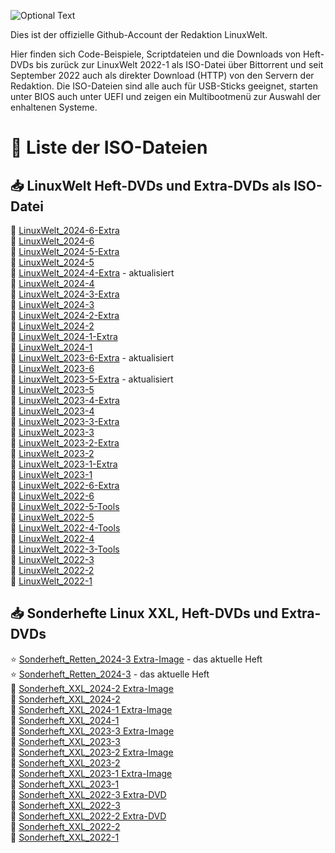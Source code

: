 ![Optional Text](../main/docs/images/LinuxWelt.svg)

Dies ist der offizielle Github-Account der Redaktion LinuxWelt.

Hier finden sich Code-Beispiele, Scriptdateien und die Downloads von Heft-DVDs bis zurück zur LinuxWelt 2022-1 als ISO-Datei über Bittorrent und seit September 2022 auch als direkter Download (HTTP) von den Servern der Redaktion. Die ISO-Dateien sind alle auch für USB-Sticks geeignet, starten unter BIOS auch unter UEFI und zeigen ein Multibootmenü zur Auswahl der enhaltenen Systeme.

# 💽 Liste der ISO-Dateien 

## 📥 LinuxWelt Heft-DVDs und Extra-DVDs als ISO-Datei
  💽 [LinuxWelt_2024-6-Extra](https://github.com/LinuxWelt/LinuxWelt/tree/main/torrents/LinuxWelt_2024-6-Extra)  
  💽 [LinuxWelt_2024-6](https://github.com/LinuxWelt/LinuxWelt/tree/main/torrents/LinuxWelt_2024-6)  
  💽 [LinuxWelt_2024-5-Extra](https://github.com/LinuxWelt/LinuxWelt/tree/main/torrents/LinuxWelt_2024-5-Extra)  
  💽 [LinuxWelt_2024-5](https://github.com/LinuxWelt/LinuxWelt/tree/main/torrents/LinuxWelt_2024-5)  
  💽 [LinuxWelt_2024-4-Extra](https://github.com/LinuxWelt/LinuxWelt/tree/main/torrents/LinuxWelt_2024-4-Extra) - aktualisiert  
  💽 [LinuxWelt_2024-4](https://github.com/LinuxWelt/LinuxWelt/tree/main/torrents/LinuxWelt_2024-4)   
  💽 [LinuxWelt_2024-3-Extra](https://github.com/LinuxWelt/LinuxWelt/tree/main/torrents/LinuxWelt_2024-3-Extra)    
  💽 [LinuxWelt_2024-3](https://github.com/LinuxWelt/LinuxWelt/tree/main/torrents/LinuxWelt_2024-3)   
  💽 [LinuxWelt_2024-2-Extra](https://github.com/LinuxWelt/LinuxWelt/tree/main/torrents/LinuxWelt_2024-2-Extra)   
  💽 [LinuxWelt_2024-2](https://github.com/LinuxWelt/LinuxWelt/tree/main/torrents/LinuxWelt_2024-2)  
  💽 [LinuxWelt_2024-1-Extra](https://github.com/LinuxWelt/LinuxWelt/tree/main/torrents/LinuxWelt_2024-1-Extra)  
  💽 [LinuxWelt_2024-1](https://github.com/LinuxWelt/LinuxWelt/tree/main/torrents/LinuxWelt_2024-1)  
  🌟 [LinuxWelt_2023-6-Extra](https://github.com/LinuxWelt/LinuxWelt/tree/main/torrents/LinuxWelt_2023-6-Extra) - aktualisiert  
  💽 [LinuxWelt_2023-6](https://github.com/LinuxWelt/LinuxWelt/tree/main/torrents/LinuxWelt_2023-6)  
  🌟 [LinuxWelt_2023-5-Extra](https://github.com/LinuxWelt/LinuxWelt/tree/main/torrents/LinuxWelt_2023-5-Extra) - aktualisiert        
  💽 [LinuxWelt_2023-5](https://github.com/LinuxWelt/LinuxWelt/tree/main/torrents/LinuxWelt_2023-5)  
  💽 [LinuxWelt_2023-4-Extra](https://github.com/LinuxWelt/LinuxWelt/tree/main/torrents/LinuxWelt_2023-4-Extra)  
  💽 [LinuxWelt_2023-4](https://github.com/LinuxWelt/LinuxWelt/tree/main/torrents/LinuxWelt_2023-4)  
  💽 [LinuxWelt_2023-3-Extra](https://github.com/LinuxWelt/LinuxWelt/tree/main/torrents/LinuxWelt_2023-3-Extras)  
  💽 [LinuxWelt_2023-3](https://github.com/LinuxWelt/LinuxWelt/tree/main/torrents/LinuxWelt_2023-3)  
  💽 [LinuxWelt_2023-2-Extra](https://github.com/LinuxWelt/LinuxWelt/tree/main/torrents/LinuxWelt_2023-2-Extras)  
  💽 [LinuxWelt_2023-2](https://github.com/LinuxWelt/LinuxWelt/tree/main/torrents/LinuxWelt_2023-2)  
  💽 [LinuxWelt_2023-1-Extra](https://github.com/LinuxWelt/LinuxWelt/tree/main/torrents/LinuxWelt_2023-1-Extras)  
  💽 [LinuxWelt_2023-1](https://github.com/LinuxWelt/LinuxWelt/tree/main/torrents/LinuxWelt_2023-1)  
  💽 [LinuxWelt_2022-6-Extra](https://github.com/LinuxWelt/LinuxWelt/tree/main/torrents/LinuxWelt_2022-6-Extras)  
  💽 [LinuxWelt_2022-6](https://github.com/LinuxWelt/LinuxWelt/tree/main/torrents/LinuxWelt_2022-6)  
  💽 [LinuxWelt_2022-5-Tools](https://github.com/LinuxWelt/LinuxWelt/tree/main/torrents/LinuxWelt_2022-5-Tools)  
  💽 [LinuxWelt_2022-5](https://github.com/LinuxWelt/LinuxWelt/tree/main/torrents/LinuxWelt_2022-5)  
  💽 [LinuxWelt_2022-4-Tools](https://github.com/LinuxWelt/LinuxWelt/tree/main/torrents/LinuxWelt_2022-4-Tools)  
  💽 [LinuxWelt_2022-4](https://github.com/LinuxWelt/LinuxWelt/tree/main/torrents/LinuxWelt_2022-4)  
  💽 [LinuxWelt_2022-3-Tools](https://github.com/LinuxWelt/LinuxWelt/tree/main/torrents/LinuxWelt_2022-3-Tools)  
  💽 [LinuxWelt_2022-3](https://github.com/LinuxWelt/LinuxWelt/tree/main/torrents/LinuxWelt_2022-3)  
  💽 [LinuxWelt_2022-2](https://github.com/LinuxWelt/LinuxWelt/tree/main/torrents/LinuxWelt_2022-2)  
  💽 [LinuxWelt_2022-1](https://github.com/LinuxWelt/LinuxWelt/tree/main/torrents/LinuxWelt_2022-1)  

## 📥 Sonderhefte Linux XXL, Heft-DVDs und Extra-DVDs

  ⭐ [Sonderheft_Retten_2024-3 Extra-Image](https://github.com/LinuxWelt/LinuxWelt/tree/main/torrents/Sonderheft_2024-3-Extra) - das aktuelle Heft  
  ⭐ [Sonderheft_Retten_2024-3](https://github.com/LinuxWelt/LinuxWelt/tree/main/torrents/Sonderheft_2024-3) - das aktuelle Heft  
  💽 [Sonderheft_XXL_2024-2 Extra-Image](https://github.com/LinuxWelt/LinuxWelt/tree/main/torrents/LinuxWelt_XXL_2024-2-Extra)  
  💽 [Sonderheft_XXL_2024-2](https://github.com/LinuxWelt/LinuxWelt/tree/main/torrents/LinuxWelt_XXL_2024-2)  
  💽 [Sonderheft_XXL_2024-1 Extra-Image](https://github.com/LinuxWelt/LinuxWelt/tree/main/torrents/LinuxWelt_XXL_2024-1-Extra)  
  💽 [Sonderheft_XXL_2024-1](https://github.com/LinuxWelt/LinuxWelt/tree/main/torrents/LinuxWelt_XXL_2024-1)  
  💽 [Sonderheft_XXL_2023-3 Extra-Image](https://github.com/LinuxWelt/LinuxWelt/tree/main/torrents/LinuxWelt_XXL_2023-3-Extra)  
  💽 [Sonderheft_XXL_2023-3](https://github.com/LinuxWelt/LinuxWelt/tree/main/torrents/LinuxWelt_XXL_2023-3)  
  💽 [Sonderheft_XXL_2023-2 Extra-Image](https://github.com/LinuxWelt/LinuxWelt/tree/main/torrents/LinuxWelt_XXL_2023-2-Extra)  
  💽 [Sonderheft_XXL_2023-2](https://github.com/LinuxWelt/LinuxWelt/tree/main/torrents/LinuxWelt_XXL_2023-2)  
  💽 [Sonderheft_XXL_2023-1 Extra-Image](https://github.com/LinuxWelt/LinuxWelt/tree/main/torrents/LinuxWelt_XXL_2023-1-Extra)  
  💽 [Sonderheft_XXL_2023-1](https://github.com/LinuxWelt/LinuxWelt/tree/main/torrents/LinuxWelt_XXL_2023-1)  
  💽 [Sonderheft_XXL_2022-3 Extra-DVD](https://github.com/LinuxWelt/LinuxWelt/tree/main/torrents/LinuxWelt_XXL_2022-3-Extra)  
  💽 [Sonderheft_XXL_2022-3](https://github.com/LinuxWelt/LinuxWelt/tree/main/torrents/LinuxWelt_XXL_2022-3)  
  💽 [Sonderheft_XXL_2022-2 Extra-DVD](https://github.com/LinuxWelt/LinuxWelt/tree/main/torrents/LinuxWelt_XXL_2022-2-Extra)  
  💽 [Sonderheft_XXL_2022-2](https://github.com/LinuxWelt/LinuxWelt/tree/main/torrents/LinuxWelt_XXL_2022-2)  
  💽 [Sonderheft_XXL_2022-1](https://github.com/LinuxWelt/LinuxWelt/tree/main/torrents/LinuxWelt_XXL_2022-1)  




